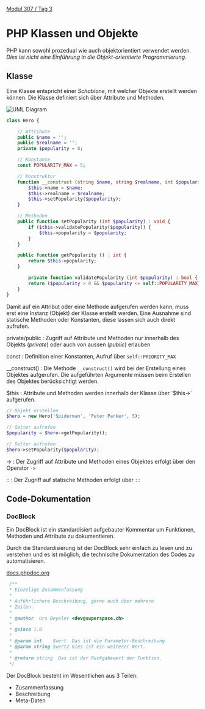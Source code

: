  [Modul 307 / Tag 3](/ilv.307/03-modul-307)

# PHP Klassen und Objekte

PHP kann sowohl prozedual wie auch objektorientiert verwendet werden. *Dies ist nicht eine Einführung in die Objekt-orientierte Programmierung.*


## Klasse

Eine Klasse entspricht einer *Schablone*, mit welcher Objekte erstellt werden können. Die Klasse definiert sich über Attribute und Methoden.

![UML Diagram](/ilv.307/assets/images/uml-class-hero.png)

```php
class Hero {

	// Attribute
	public $name = '';
	public $realname = '';
	private $popularity = 0;

	// Konstante
	const POPULARITY_MAX = 5;	

	// Konstruktor
	function __construct (string $name, string $realname, int $popularity) {
		$this->name = $name;
		$this->realname = $realname;
		$this->setPopularity($popularity);
	}

	// Methoden
	public function setPopularity (int $popularity) : void {
		if ($this->validatePopularity($popularity)) {
			$this->popularity = $popularity;
		}
	}

	public function getPopularity () : int {
		return $this->popularity;
	}

        private function validatePopularity (int $popularity) : bool {
		return ($popularity > 0 && $popularity <= self::POPULARITY_MAX);
	}
}
```
Damit auf ein Attribut oder eine Methode aufgerufen werden kann, muss erst eine Instanz (Objekt) der Klasse erstellt werden. Eine Ausnahme sind statische Methoden oder Konstanten, diese lassen sich auch direkt aufrufen.

private/public
: Zugriff auf Attribute und Methoden nur innerhalb des Objekts (*private*) oder auch von aussen (*public*) erlauben

const
: Definition einer Konstanten, Aufruf über `self::PRIORITY_MAX`

__construct()
: Die Methode `__construct()` wird bei der Erstellung eines Objektes aufgerufen. Die aufgeführten Argumente müssen beim Erstellen des Objektes berücksichtigt werden.

$this
: Attribute und Methoden werden innerhalb der Klasse über `$this->` aufgerufen.

```php
// Objekt erstellen
$hero = new Hero('Spiderman', 'Peter Parker', 5);

// Getter aufrufen
$popularity = $hero->getPopularity();

// Setter aufrufen
$hero->setPopularity($popularity);
``` 

->
: Der Zugriff auf Attribute und Methoden eines Objektes erfolgt über den Operator `->`

::
: Der Zugriff auf statische Methoden erfolgt über `::`

## Code-Dokumentation

### DocBlock

Ein DocBlock ist ein standardisiert aufgebauter Kommentar um Funktionen, Methoden und Attribute  zu dokumentieren.

Durch die Standardisierung ist der DocBlock sehr einfach zu lesen und zu verstehen und es ist möglich, die technische Dokumentation des Codes zu automatisieren.

[docs.phpdoc.org](https://docs.phpdoc.org/references/phpdoc/basic-syntax.html#what-is-a-docblock)

```php
 /**
 * Einzelige Zusammenfassung
 *
 * Auführlichere Beschreibung, gerne auch über mehrere 
 * Zeilen.
 *
 * @author  Urs Beyeler <dev@superspace.ch>
 *
 * @since 1.0
 *
 * @param int    $wert  Das ist die Parameter-Beschreibung.
 * @param string $wert2 Dies ist ein weiterer Wert.
 * 
 * @return string  Das ist der Rückgabewert der Funktion.
 */
```

Der DocBlock besteht im Wesentlichen aus 3 Teilen:

-  Zusammenfassung
- Beschreibung
- Meta-Daten
<!--stackedit_data:
eyJoaXN0b3J5IjpbLTQ5NTQ1NzYzNywtNzI3MDg5OTg1LDY0Mj
Y3NDg0MiwxOTMwMjIzNTk3LC0xNjMwNDcwMTE3LDk1ODY0Nzgz
NSwtMTg4MDQzMDkwLDkzMzI0MDk0MV19
-->